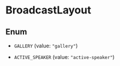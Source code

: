 

# BroadcastLayout

## Enum


* `GALLERY` (value: `"gallery"`)

* `ACTIVE_SPEAKER` (value: `"active-speaker"`)



